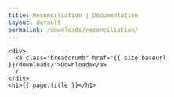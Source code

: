 ```yaml
---
title: Reconciliation | Documentation
layout: default
permalink: /downloads/reconciliation/
---
```


<div class="container-outer container-padded">

  <article class="container-left-7">

    <div>
      <a class="breadcrumb" href="{{ site.baseurl }}/downloads/">Downloads</a>
      /
    </div>
    <h1>{{ page.title }}</h1>

    

  </article>

</div>
